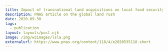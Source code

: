 ```yaml
---
title: Impact of transnational land acquisitions on local food security and dietary diversity
description: PNAS article on the global land rush
date: 2020-09-30
tags:
  - publication
layout: layouts/post.njk
image: /img/w3images/lsla.png
externalurl: https://www.pnas.org/content/118/4/e2020535118.short
---
```

